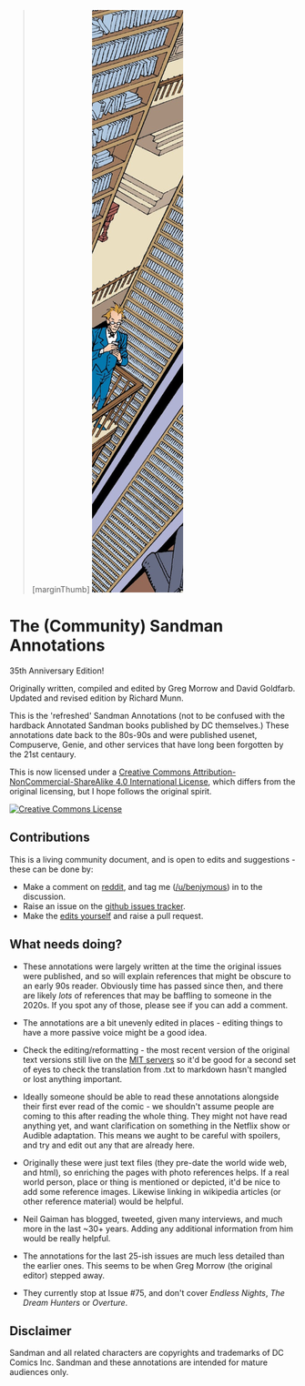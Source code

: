 > [marginThumb] ![](images/introduction_side.jpg)

# The (Community) Sandman Annotations

35th Anniversary Edition!

Originally written, compiled and edited by Greg Morrow and David Goldfarb. Updated and revised edition by Richard Munn.

This is the 'refreshed' Sandman Annotations (not to be confused with the hardback Annotated Sandman books published by DC themselves.)   These annotations date back to the 80s-90s and were published usenet, Compuserve, Genie, and other services that have long been forgotten by the 21st centaury.

This is now licensed under a [Creative Commons Attribution-NonCommercial-ShareAlike 4.0 International License](http://creativecommons.org/licenses/by-nc-sa/4.0/), which differs from the original licensing, but I hope follows the original spirit.

[![Creative Commons License](https://i.creativecommons.org/l/by-nc-sa/4.0/88x31.png)](http://creativecommons.org/licenses/by-nc-sa/4.0/)

## Contributions

This is a living community document, and is open to edits and suggestions - these can be done by:
- Make a comment on [reddit](https://www.reddit.com/r/Sandman/), and tag me ([/u/benjymous](https://www.reddit.com/user/benjymous)) in to the discussion.
- Raise an issue on the [github issues tracker](https://github.com/benjymous/annotations/issues).
- Make the [edits yourself](https://github.com/benjymous/annotations/) and raise a pull request.

## What needs doing?

- These annotations were largely written at the time the original issues were published, and so will explain references that might be obscure to an early 90s reader.   Obviously time has passed since then, and there are likely _lots_ of references that may be baffling to someone in the 2020s.  If you spot any of those, please see if you can add a comment.

- The annotations are a bit unevenly edited in places - editing things to have a more passive voice might be a good idea.

- Check the editing/reformatting - the most recent version of the original text versions still live on the [MIT servers](http://theory.csail.mit.edu/ftp-data/pub/ftp/ftp/people/wald/sandman/) so it'd be good for a second set of eyes to check the translation from .txt to markdown hasn't mangled or lost anything important.

- Ideally someone should be able to read these annotations alongside their first ever read of the comic - we shouldn't assume people are coming to this after reading the whole thing.   They might not have read anything yet, and want clarification on something in the Netflix show or Audible adaptation.   This means we aught to be careful with spoilers, and try and edit out any that are already here.

- Originally these were just text files (they pre-date the world wide web, and html), so enriching the pages with photo references helps.  If a real world person, place or thing is mentioned or depicted, it'd be nice to add some reference images.   Likewise linking in wikipedia articles (or other reference material) would be helpful.

- Neil Gaiman has blogged, tweeted, given many interviews, and much more in the last ~30+ years.  Adding any additional information from him would be really helpful.

- The annotations for the last 25-ish issues are much less detailed than the earlier ones.   This seems to be when Greg Morrow (the original editor) stepped away.

- They currently stop at Issue #75, and don't cover _Endless Nights_, _The Dream Hunters_ or _Overture_.

## Disclaimer

Sandman and all related characters are copyrights and trademarks of DC Comics Inc. Sandman and these annotations are intended for mature audiences only.
